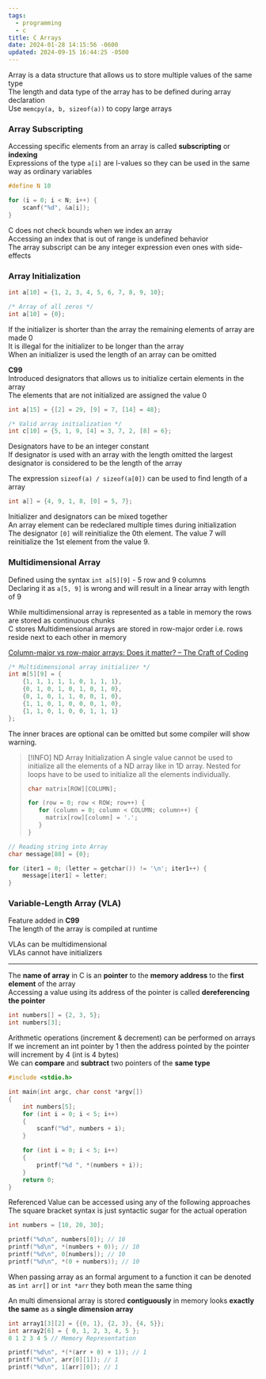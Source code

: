 ```yaml
---
tags:
  - programming
  - c
title: C Arrays
date: 2024-01-28 14:15:56 -0600
updated: 2024-09-15 16:44:25 -0500
---
```


Array is a data structure that allows us to store multiple values of the same type  
The length and data type of the array has to be defined during array declaration  
Use `memcpy(a, b, sizeof(a))` to copy large arrays  

### Array Subscripting

Accessing specific elements from an array is called **subscripting** or **indexing**  
Expressions of the type `a[i]` are l-values so they can be used in the same way as ordinary variables

```c
#define N 10

for (i = 0; i < N; i++) {
	scanf("%d", &a[i]);
}
```

C does not check bounds when we index an array  
Accessing an index that is out of range is undefined behavior  
The array subscript can be any integer expression even ones with side-effects

### Array Initialization

```c
int a[10] = {1, 2, 3, 4, 5, 6, 7, 8, 9, 10};

/* Array of all zeros */
int a[10] = {0};
```

If the initializer is shorter than the array the remaining elements of array are made 0  
It is illegal for the initializer to be longer than the array  
When an initializer is used the length of an array can be omitted  

**C99**  
Introduced designators that allows us to initialize certain elements in the array  
The elements that are not initialized are assigned the value 0  

```c
int a[15] = {[2] = 29, [9] = 7, [14] = 48};

/* Valid array initialization */
int c[10] = {5, 1, 9, [4] = 3, 7, 2, [8] = 6};
```

Designators have to be an integer constant  
If designator is used with an array with the length omitted the largest designator is considered to be the length of the array  

The expression `sizeof(a) / sizeof(a[0])` can be used to find length of a array  

```c
int a[] = {4, 9, 1, 8, [0] = 5, 7};
```

Initializer and designators can be mixed together  
An array element can be redeclared multiple times during initialization  
The designator `[0]` will reinitialize the 0th element. The value 7 will reinitialize the 1st element from the value 9. 

### Multidimensional Array

Defined using the syntax `int a[5][9]` - 5 row and 9 columns  
Declaring it as `a[5, 9]` is wrong and will result in a linear array with length of 9  

While multidimensional array is represented as a table in memory the rows are stored as continuous chunks  
C stores Multidimensional arrays are stored in row-major order i.e. rows reside next to each other in memory

[Column-major vs row-major arrays: Does it matter? – The Craft of Coding](https://craftofcoding.wordpress.com/2017/02/03/column-major-vs-row-major-arrays-does-it-matter/)

```c
/* Multidimensional array initializer */
int m[5][9] = {
	{1, 1, 1, 1, 1, 0, 1, 1, 1},
	{0, 1, 0, 1, 0, 1, 0, 1, 0},
	{0, 1, 0, 1, 1, 0, 0, 1, 0},
	{1, 1, 0, 1, 0, 0, 0, 1, 0},
	{1, 1, 0, 1, 0, 0, 1, 1, 1}
};
```

The inner braces are optional can be omitted but some compiler will show warning.  

> [!INFO] ND Array Initialization
> A single value cannot be used to initialize all the elements of a ND array like in 1D array. Nested for loops have to be used to initialize all the elements individually.
> 
> ```c
> char matrix[ROW][COLUMN];
> 
> for (row = 0; row < ROW; row++) {
>    for (column = 0; column < COLUMN; column++) {
> 	   matrix[row][column] = '.';
>    }
> }
> ```

```c
// Reading string into Array
char message[80] = {0};

for (iter1 = 0; (letter = getchar()) != '\n'; iter1++) {
	message[iter1] = letter;
}
```

### Variable-Length Array (VLA)

Feature added in **C99**  
The length of the array is compiled at runtime  

VLAs can be multidimensional    
VLAs cannot have initializers  

---

The **name of array** in C is an **pointer** to the **memory address** to the **first element** of the array  
Accessing a value using its address of the pointer is called **dereferencing the pointer**

````c
int numbers[] = {2, 3, 5};
int numbers[3];
````

Arithmetic operations (increment & decrement) can be performed on arrays  
If we increment an int pointer by 1 then the address pointed by the pointer will increment by 4 (int is 4 bytes)  
We can **compare** and **subtract** two pointers of the **same type**

````c
#include <stdio.h>

int main(int argc, char const *argv[])
{
    int numbers[5];
    for (int i = 0; i < 5; i++)
    {
        scanf("%d", numbers + i);
    }

    for (int i = 0; i < 5; i++)
    {
        printf("%d ", *(numbers + i));
    }
    return 0;
}
````

Referenced Value can be accessed using any of the following approaches  
The square bracket syntax is just syntactic sugar for the actual operation

````c
int numbers = [10, 20, 30];

printf("%d\n", numbers[0]); // 10
printf("%d\n", *(numbers + 0)); // 10
printf("%d\n", 0[numbers]); // 10
printf("%d\n", *(0 + numbers)); // 10
````

When passing array as an formal argument to a function it can be denoted as `int arr[]` or `int *arr` they both mean the same thing

An multi dimensional array is stored **contiguously** in memory looks **exactly the same** as a **single dimension array**

````c
int array1[3][2] = {{0, 1}, {2, 3}, {4, 5}};
int array2[6] = { 0, 1, 2, 3, 4, 5 };
0 1 2 3 4 5 // Memory Representation

printf("%d\n", *(*(arr + 0) + 1)); // 1
printf("%d\n", arr[0][1]); // 1
printf("%d\n", 1[arr][0]); // 1
````
